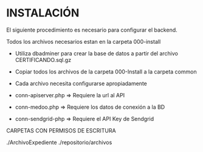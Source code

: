 # INSTALACIÓN

El siguiente procedimiento es necesario para configurar el backend.

Todos los archivos necesarios estan en la carpeta 000-install

- Utiliza dbadminer para crear la base de datos a partir del archivo CERTIFICANDO.sql.gz

- Copiar todos los archivos de la carpeta 000-Install a la carpeta common

- Cada archivo necesita configurarse apropiadamente
- conn-apiserver.php => Requiere la url al API
- conn-medoo.php => Requiere los datos de conexión a la BD
- conn-sendgrid-php => Requiere el API Key de Sendgrid

CARPETAS CON PERMISOS DE ESCRITURA

./ArchivoExpediente
./repositorio/archivos